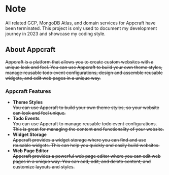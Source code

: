 # Note

All related GCP, MongoDB Atlas, and domain services for Appcraft have been terminated. This project is only used to document my development journey in 2023 and showcase my coding style.

## About Appcraft

~~Appcraft is a platform that allows you to create custom websites with a unique look and feel. You can use Appcraft to build your own theme styles, manage reusable todo event configurations, design and assemble reusable widgets, and edit web pages in a unique way.~~

### Appcraft Features

- **Theme Styles**<br/>
  ~~You can use Appcraft to build your own theme styles, so your website can look and feel unique.~~
- **Todo Events**<br/>
  ~~You can use Appcraft to manage reusable todo event configurations. This is great for managing the content and functionality of your website.~~
- **Widget Storage**<br/>
  ~~Appcraft provides a widget storage where you can find and use reusable widgets. This can help you quickly and easily build websites.~~
- **Web Page Editor**<br/>
  ~~Appcraft provides a powerful web page editor where you can edit web pages in a unique way. You can add, edit, and delete content, and customize layouts and styles.~~
